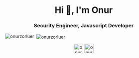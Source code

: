 <h1 align="center">Hi 👋, I'm Onur</h1>
<h3 align="center">Security Engineer, Javascript Developer</h3>

<p><img align="left" src="https://github-readme-stats.vercel.app/api/top-langs/?username=onurzorluer&layout=compact&hide=html" alt="onurzorluer" /></p>
<p>&nbsp;<img align="center" src="https://github-readme-stats.vercel.app/api?username=onurzorluer&show_icons=true" alt="onurzorluer" /></p>

<p align="center">
<a href="https://twitter.com/onur_zorluer" target="blank"><img align="center" src="https://cdn.jsdelivr.net/npm/simple-icons@3.0.1/icons/twitter.svg" alt="onur_zorluer" height="30" width="30" /></a>
<a href="https://linkedin.com/in/onurzorluer" target="blank"><img align="center" src="https://cdn.jsdelivr.net/npm/simple-icons@3.0.1/icons/linkedin.svg" alt="onur_zorluer" height="30" width="30" /></a>
</p>
